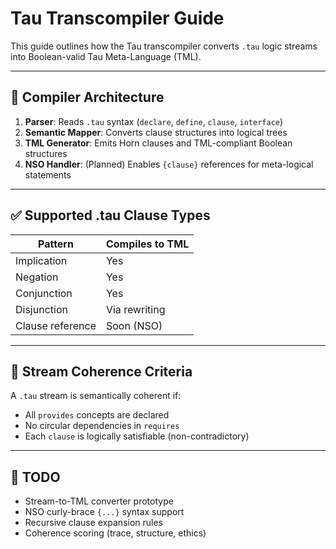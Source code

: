 # Tau Transcompiler Guide

This guide outlines how the Tau transcompiler converts `.tau` logic streams into Boolean-valid Tau Meta-Language (TML).

---

## 🧠 Compiler Architecture

1. **Parser**: Reads `.tau` syntax (`declare`, `define`, `clause`, `interface`)
2. **Semantic Mapper**: Converts clause structures into logical trees
3. **TML Generator**: Emits Horn clauses and TML-compliant Boolean structures
4. **NSO Handler**: (Planned) Enables `{clause}` references for meta-logical statements

---

## ✅ Supported .tau Clause Types

| Pattern            | Compiles to TML |
|--------------------|-----------------|
| Implication        | Yes             |
| Negation           | Yes             |
| Conjunction        | Yes             |
| Disjunction        | Via rewriting   |
| Clause reference   | Soon (NSO)      |

---

## 🔁 Stream Coherence Criteria

A `.tau` stream is semantically coherent if:

- All `provides` concepts are declared
- No circular dependencies in `requires`
- Each `clause` is logically satisfiable (non-contradictory)

---

## 🚧 TODO

- Stream-to-TML converter prototype
- NSO curly-brace `{...}` syntax support
- Recursive clause expansion rules
- Coherence scoring (trace, structure, ethics)
